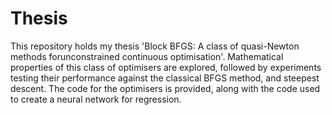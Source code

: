 # Thesis

This repository holds my thesis 'Block BFGS: A class of quasi-Newton methods forunconstrained continuous optimisation'. Mathematical properties of this class of optimisers are explored, followed by experiments testing their performance against the classical BFGS method, and steepest descent.
The code for the optimisers is provided, along with the code used to create a neural network for regression.
